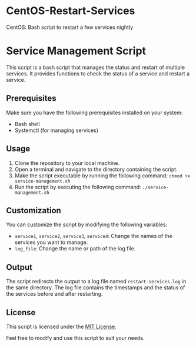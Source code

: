 # CentOS-Restart-Services
CentOS: Bash script to restart a few services nightly

# Service Management Script

This script is a bash script that manages the status and restart of multiple services. It provides functions to check the status of a service and restart a service.

## Prerequisites

Make sure you have the following prerequisites installed on your system:
- Bash shell
- Systemctl (for managing services)

## Usage

1. Clone the repository to your local machine.
2. Open a terminal and navigate to the directory containing the script.
3. Make the script executable by running the following command: 
`chmod +x service-management.sh`
4. Run the script by executing the following command: `./service-management.sh`

## Customization

You can customize the script by modifying the following variables:
- `service1`, `service2`, `service3`, `service4`: Change the names of the services you want to manage.
- `log_file`: Change the name or path of the log file.

## Output

The script redirects the output to a log file named `restart-services.log` in the same directory. The log file contains the timestamps and the status of the services before and after restarting.

## License

This script is licensed under the [MIT License](LICENSE).

Feel free to modify and use this script to suit your needs.
